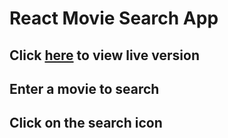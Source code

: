 # React Movie Search App

## Click [here](https://nhaatn.github.io/Movie-Search/) to view live version
## Enter a movie to search
## Click on the **search icon**